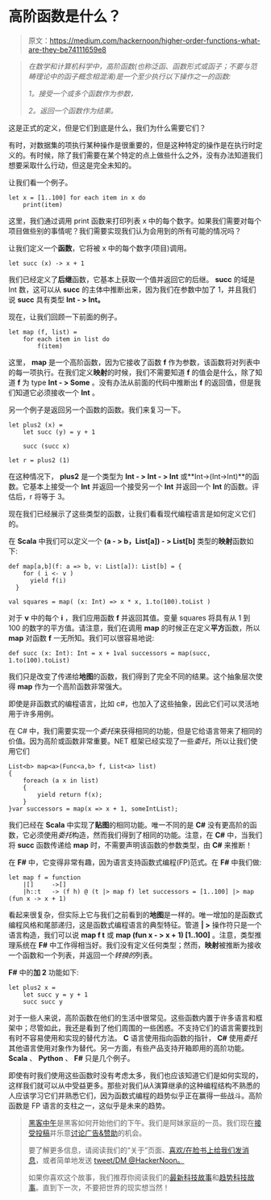 # 高阶函数是什么？

> 原文：<https://medium.com/hackernoon/higher-order-functions-what-are-they-be74111659e8>

> *在数学和计算机科学中，高阶函数(也称泛函、函数形式或函子；不要与范畴理论中的函子概念相混淆)是一个至少执行以下操作之一的函数:*
> 
> *1。接受一个或多个函数作为参数，*
> 
> *2。返回一个函数作为结果。*

这是正式的定义，但是它们到底是什么，我们为什么需要它们？

有时，对数据集的项执行某种操作是很重要的，但是这种特定的操作是在执行时定义的。有时候，除了我们需要在某个特定的点上做些什么之外，没有办法知道我们想要采取什么行动，但这是完全未知的。

让我们看一个例子。

```
let x = [1..100] for each item in x do
    print(item)
```

这里，我们通过调用 print 函数来打印列表 x 中的每个数字。如果我们需要对每个项目做些别的事情呢？我们需要实现我们认为会用到的所有可能的情况吗？

让我们定义一个**函数**，它将被 x 中的每个数字(项目)调用。

```
let succ (x) -> x + 1
```

我们已经定义了**后继**函数，它基本上获取一个值并返回它的后继。 **succ** 的域是 Int 数，这可以从 **succ** 的主体中推断出来，因为我们在参数中加了 1，并且我们说 **succ** 具有类型 **Int - > Int。**

现在，让我们回顾一下前面的例子。

```
let map (f, list) = 
    for each item in list do
        f(item)
```

这里， **map** 是一个高阶函数，因为它接收了函数 **f** 作为参数，该函数将对列表中的每一项执行。在我们定义**映射**的时候，我们不需要知道 **f** 的值会是什么，除了知道 **f** 为 type **Int - > Some** 。没有办法从前面的代码中推断出 **f** 的返回值，但是我们知道它必须接收一个 **Int** 。

另一个例子是返回另一个函数的函数。我们来复习一下。

```
let plus2 (x) =
    let succ (y) = y + 1

    succ (succ x)

let r = plus2 (1)
```

在这种情况下， **plus2** 是一个类型为 **Int - > Int - > Int** 或**Int->(Int->Int)**的函数。它基本上接受一个 **Int** 并返回一个接受另一个 **Int** 并返回一个 **Int** 的函数。评估后，r 将等于 3。

现在我们已经展示了这些类型的函数，让我们看看现代编程语言是如何定义它们的。

在 **Scala** 中我们可以定义一个 **(a - > b，List[a]) - > List[b]** 类型的**映射**函数如下:

```
def map[a,b](f: a => b, v: List[a]): List[b] = {
    for ( i <- v )
      yield f(i)
  }

val squares = map( (x: Int) => x * x, 1.to(100).toList )
```

对于 **v** 中的每个 **i** ，我们应用函数 **f** 并返回其值。变量 squares 将具有从 1 到 100 的数字的平方值。请注意，我们在调用 **map** 的时候正在定义**平方**函数，所以 **map** 对函数 **f** 一无所知。我们可以很容易地说:

```
def succ (x: Int): Int = x + 1val successors = map(succ, 1.to(100).toList)
```

我们只是改变了传递给**地图**的函数，我们得到了完全不同的结果。这个抽象层次使得 **map** 作为一个高阶函数非常强大。

即使是非函数式的编程语言，比如 c#，也加入了这些抽象，因此它们可以灵活地用于许多用例。

在 C# 中，我们需要实现一个*委托*来获得相同的功能，但是它给语言带来了相同的价值。因为高阶或函数非常重要。NET 框架已经实现了一些*委托*，所以让我们使用它们

```
List<b> map<a>(Func<a,b> f, List<a> list) 
{
    foreach (a x in list) 
    {
        yield return f(x);
    }
}var successors = map(x => x + 1, someIntList);
```

我们已经在 **Scala** 中实现了**贴图**的相同功能。唯一不同的是 **C#** 没有更高阶的函数，它必须使用*委托*构造，然而我们得到了相同的功能。注意，在 **C#** 中，当我们将 **succ** 函数传递给 **map** 时，不需要声明该函数的参数类型，由 **C#** 来推断！

在 **F#** 中，它变得非常有趣，因为语言支持函数式编程(FP)范式。在 **F#** 中我们做:

```
let map f = function
    |[]     ->[]
    |h::t   -> (f h) @ (t |> map f) let successors = [1..100] |> map (fun x -> x + 1)
```

看起来很复杂，但实际上它与我们之前看到的**地图**是一样的。唯一增加的是函数式编程风格和尾部递归，这是函数式编程语言的典型特征。管道 **| >** 操作符只是一个语言构造，我们可以说 **map f t** 或 **map (fun x - > x + 1) [1..100]** 。注意，类型推理系统在 **F#** 中工作得相当好。我们没有定义任何类型；然而，**映射**被推断为接收一个函数和一个列表，并返回一个*转换的*列表。

**F#** 中的**加 2** 功能如下:

```
let plus2 x = 
    let succ y = y + 1  
    succ succ y
```

对于一些人来说，高阶函数在他们的生活中很常见。这些函数内置于许多语言和框架中；尽管如此，我还是看到了他们周围的一些困惑。不支持它们的语言需要找到有时不容易使用和实现的替代方法。 **C** 语言使用指向函数的指针， **C#** 使用*委托*其他语言使用对象作为替代。另一方面，有些产品支持开箱即用的高阶功能。 **Scala** 、 **Python** 、 **F#** 只是几个例子。

即使有时我们使用这些函数时没有考虑太多，我们也应该知道它们是如何实现的，这样我们就可以从中受益更多。那些对我们从*λ*演算继承的这种编程结构不熟悉的人应该学习它们并熟悉它们，因为函数式编程的趋势似乎正在赢得一些战斗。高阶函数是 FP 语言的支柱之一，这似乎是未来的趋势。

> [黑客中午](http://bit.ly/Hackernoon)是黑客如何开始他们的下午。我们是阿妹家庭的一员。我们现在[接受投稿](http://bit.ly/hackernoonsubmission)并乐意[讨论广告&赞助](mailto:partners@amipublications.com)的机会。
> 
> 要了解更多信息，请阅读我们的“关于”页面、[喜欢/在脸书上给我们发消息](http://bit.ly/HackernoonFB)，或者简单地发送 [tweet/DM @HackerNoon。](https://goo.gl/k7XYbx)
> 
> 如果你喜欢这个故事，我们推荐你阅读我们的[最新科技故事](http://bit.ly/hackernoonlatestt)和[趋势科技故事](https://hackernoon.com/trending)。直到下一次，不要把世界的现实想当然！